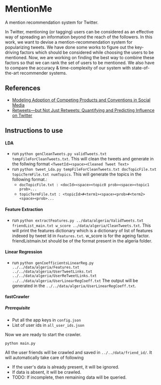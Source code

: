# MentionMe

A mention recommendation system for Twitter.

In Twitter, mentioning (or tagging) users can be considered as an effective way of spreading an information beyond the reach of the followers. In this work, we want to devise a mention-recommendation system for popularizing tweets. We have done some works to figure out the key-driving factors which should be considered while choosing the users to be mentioned. Now, we are working on finding the best way to combine these factors so that we can rank the set of users to be mentioned. We also have to compare the accuracy & time-complexity of our system with state-of-the-art recommender systems.

## References

* [Modeling Adoption of Competing Products and Conventions in Social Media](http://arxiv.org/pdf/1406.0516v2.pdf)
* [Retweets—but Not Just Retweets: Quantifying and Predicting Influence on Twitter](http://www.eecs.harvard.edu/econcs/pubs/Rosenman_thesis.pdf)

## Instructions to use

#### LDA
* run ```python genCleanTweets.py validTweets.txt tempFileForCleanTweets.txt```. This will clean the tweets and generate in the follwing format ```<TweetId><space><Cleaned Tweet Text>```
* run ```python tweet_Lda.py tempFileForCleanTweets.txt docTopicFile.txt topicTermFile.txt numTopics```. This will generate the topics in the following format.:
  *  ```docTopicFile.txt : <docId><space><topic0 prob><space><topic1 prob>...```
  *  ```topicTermFile.txt : <topicId>#<term1><space><prob>#<term2><space><prob>...```
  
#### Feature Extraction
* run ```python extractFeatures.py ../data/algeria/ValidTweets.txt friendList_main.txt w_score ../data/algeria/CleanTweets.txt```. This will print the features dictionary which is a dictionary of list of features indexed by tweet Id in ```Features.txt```. w_score is for the ageing factor. friendListmain.txt should be of the format present in the algeria folder.

#### Linear Regression
* run ```python genCoefficientsLinearReg.py ../../data/algeria/Features.txt ../../data/algeria/UserTweetLinks.txt ../../data/algeria/UserReTweetLinks.txt ../../data/algeria/UserLinearRegCoeff.txt``` The output will be generated in the ```../../data/algeria/UserLinearRegCoeff.txt```.

#### fastCrawler

##### Prerequisite
* Put all the app keys in `config.json`
* List of user ids in `all_user_ids.json`

Now we are ready to start the crawler.
```
python main.py
```
All the user friends will be crawled and saved in `../../data/friend_id/`. It will automatically take care of following
* If the user's data is already present, it will be ignored.
* If data is absent, it will be crawled.
* TODO: If incomplete, then remaining data will be queried.
